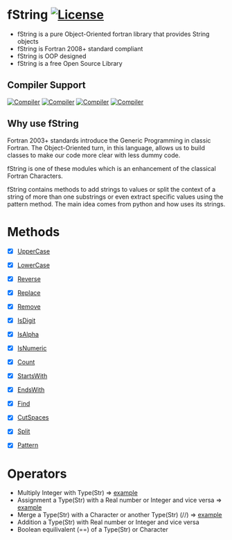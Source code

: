 
# fString [![License](https://img.shields.io/badge/license-GNU%20GeneraL%20Public%20License%20v3,%20GPLv3-blue.svg)]()


- fString is a pure Object-Oriented fortran library that provides String objects 
- fString is Fortran 2008+ standard compliant
- fString is OOP designed
- fString is a free Open Source Library 

## Compiler Support
[![Compiler](https://img.shields.io/badge/GNU-pass%20(v7+)-brightgreen.svg)]()
[![Compiler](https://img.shields.io/badge/Intel-pass%20(v17+)-brightgreen.svg)]()
[![Compiler](https://img.shields.io/badge/IBM%20XL-not%20tested-yellow.svg)]()
[![Compiler](https://img.shields.io/badge/PGI-not%20tested-yellow.svg)]()

## Why use fString

Fortran 2003+ standards introduce the Generic Programming in classic Fortran. The Object-Oriented turn, in this language, allows us to build classes to make our code more clear with less dummy code.

fString is one of these modules which is an enhancement of the classical Fortran Characters. 

fString contains methods to add strings to values or split the context 
of a string of more than one substrings or even extract specific values using the pattern method.
The main idea comes from python and how uses its strings.
# Methods 


+ [x] [UpperCase](https://github.com/dpettas/fString/wiki/UpperCase-LowerCase) 
+ [x] [LowerCase](https://github.com/dpettas/fString/wiki/UpperCase-LowerCase)
+ [x] [Reverse](https://github.com/dpettas/fString/wiki/Reverse)
+ [x] [Replace](https://github.com/dpettas/fString/wiki/Replace)
+ [x] [Remove](https://github.com/dpettas/fString/wiki/Remove)
+ [x] [IsDigit](https://github.com/dpettas/fString/wiki/IsDigit-IsNumeric-IsAlpha)
+ [x] [IsAlpha](https://github.com/dpettas/fString/wiki/IsDigit-IsNumeric-IsAlpha)
+ [x] [IsNumeric](https://github.com/dpettas/fString/wiki/IsDigit-IsNumeric-IsAlpha)
+ [x] [Count](https://github.com/dpettas/fString/wiki/Count)
+ [x] [StartsWith](https://github.com/dpettas/fString/wiki/StartsWith-EndsWith)
+ [x] [EndsWith](https://github.com/dpettas/fString/wiki/StartsWith-EndsWith)
+ [x] [Find](https://github.com/dpettas/fString/wiki/Find)
+ [x] [CutSpaces](https://github.com/dpettas/fString/wiki/CutSpaces)
+ [x] [Split](https://github.com/dpettas/fString/wiki/Split)
+ [x] [Pattern](https://github.com/dpettas/fString/wiki/Pattern)


# Operators
+ Multiply Integer with Type(Str)                                    => [example](https://github.com/dpettas/fString/wiki/Multiply-Integet-with-Type(Str))
+ Assignment a Type(Str) with a Real number or Integer and vice versa => [example](https://github.com/dpettas/fString/wiki/Assignment-Operator)
+ Merge a Type(Str) with a Character or another Type(Str) (//) => [example](https://github.com/dpettas/fString/wiki/Merge)
+ Addition a Type(Str) with Real number or Integer and vice versa
+ Boolean equilivalent (==) of a Type(Str) or Character



